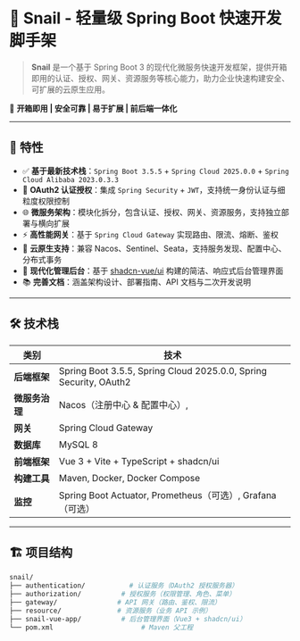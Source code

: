 # 🐌 Snail - 轻量级 Spring Boot 快速开发脚手架

> **Snail** 是一个基于 Spring Boot 3
> 的现代化微服务快速开发框架，提供开箱即用的认证、授权、网关、资源服务等核心能力，助力企业快速构建安全、可扩展的云原生应用。

🚀 **开箱即用 | 安全可靠 | 易于扩展 | 前后端一体化**

---

## 🌟 特性

- ✅ **基于最新技术栈**：`Spring Boot 3.5.5` + `Spring Cloud 2025.0.0` +
  `Spring Cloud Alibaba 2023.0.3.3`
- 🔐 **OAuth2 认证授权**：集成 `Spring Security` + `JWT`，支持统一身份认证与细粒度权限控制
- 🌐 **微服务架构**：模块化拆分，包含认证、授权、网关、资源服务，支持独立部署与横向扩展
- ⚡ **高性能网关**：基于 `Spring Cloud Gateway` 实现路由、限流、熔断、鉴权
- 🧩 **云原生支持**：兼容 Nacos、Sentinel、Seata，支持服务发现、配置中心、分布式事务
- 🎨 **现代化管理后台**：基于 [shadcn-vue/ui](https://www.shadcn-vue.com/)
  构建的简洁、响应式后台管理界面
- 📚 **完善文档**：涵盖架构设计、部署指南、API 文档与二次开发说明

---

## 🛠 技术栈

| 类别        | 技术                                                                |
|-----------|-------------------------------------------------------------------|
| **后端框架**  | Spring Boot 3.5.5, Spring Cloud 2025.0.0, Spring Security, OAuth2 |
| **微服务治理** | Nacos（注册中心 & 配置中心）,                                               |
| **网关**    | Spring Cloud Gateway                                              |
| **数据库**   | MySQL 8                                                           |
| **前端框架**  | Vue 3 + Vite + TypeScript + shadcn/ui                             |
| **构建工具**  | Maven, Docker, Docker Compose                                     |
| **监控**    | Spring Boot Actuator, Prometheus（可选）, Grafana（可选）                 |

---

## 🏗 项目结构

```bash
snail/
├── authentication/           # 认证服务（OAuth2 授权服务器）
├── authorization/          # 授权服务（权限管理、角色、菜单）
├── gateway/               # API 网关（路由、鉴权、限流）
├── resource/              # 资源服务（业务 API 示例）
├── snail-vue-app/          # 后台管理界面（Vue3 + shadcn/ui）
└── pom.xml                      # Maven 父工程
